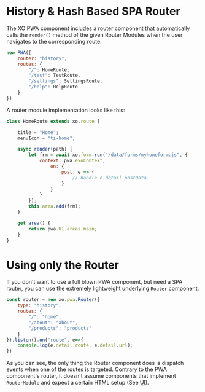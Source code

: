 # History & Hash Based SPA Router

The XO PWA component includes a router component that automatically calls the ```render()``` method of the given Router Modules when the user navigates to the corresponding route.

```js
new PWA({
    router: "history",
    routes: {
        "/": HomeRoute,
        "/test": TestRoute,
        "/settings": SettingsRoute,
        "/help": HelpRoute
    }
})
```

A router module implementation looks like this:

```js
class HomeRoute extends xo.route {

    title = "Home";
    menuIcon = "ti-home";

    async render(path) {
        let frm = await xo.form.run("/data/forms/myhomeform.js", {
            context: pwa.exoContext,
                on: {
                    post: e => {
                        // handle e.detail.postData
                    }
                }
            }
        });
        this.area.add(frm);
    }

    get area() {
        return pwa.UI.areas.main;
    }
}
```

# Using only the Router

If you don't want to use a full blown PWA component, but need a SPA router, you can use the extremely lightweight underlying ```Router``` component:

```js
const router = new xo.pwa.Router({
    type: "history",
    routes: {
        "/": "home",
        "/about": "about",
        "/products": "products"
    }
}).listen().on("route", e=>{
    console.log(e.detail.route, e.detail.url);
})
```

As you can see, the only thing the Router component does is dispatch events when one of the routes is targeted. Contrary to the PWA component's router, it doesn't assume components that implement ```RouterModule``` and expect a certain HTML setup (See [UI](./ui.md)).

